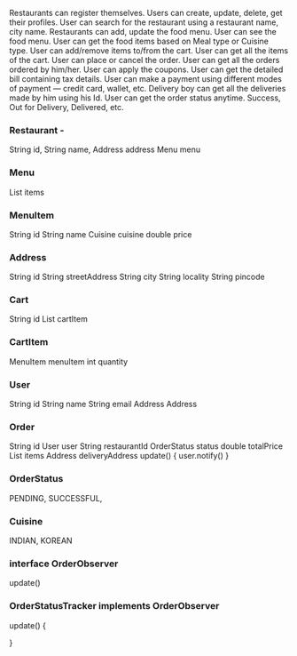 Restaurants can register themselves.
Users can create, update, delete, get their profiles.
User can search for the restaurant using a restaurant name, city name.
Restaurants can add, update the food menu.
User can see the food menu. User can get the food items based on Meal type or Cuisine type.
User can add/remove items to/from the cart. User can get all the items of the cart.
User can place or cancel the order. User can get all the orders ordered by him/her.
User can apply the coupons. User can get the detailed bill containing tax details.
User can make a payment using different modes of payment — credit card, wallet, etc.
Delivery boy can get all the deliveries made by him using his Id.
User can get the order status anytime. Success, Out for Delivery, Delivered, etc.


### Restaurant -
String id,
String name,
Address address
Menu menu

### Menu
List<MenuItem> items

### MenuItem
String id
String name
Cuisine cuisine
double price

### Address
String id
String streetAddress
String city
String locality
String pincode


### Cart
String id
List<CartItem> cartItem

### CartItem
MenuItem menuItem
int quantity

### User
String id
String name
String email
Address Address

### Order
String id
User user
String restaurantId
OrderStatus status
double totalPrice
List<CartItem> items
Address deliveryAddress
update() {
user.notify()
}


### OrderStatus
PENDING, SUCCESSFUL, 

### Cuisine
INDIAN, KOREAN


### interface OrderObserver
update()

### OrderStatusTracker implements OrderObserver
update() {

}

